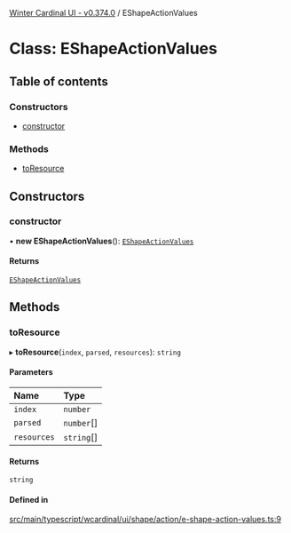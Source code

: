[Winter Cardinal UI - v0.374.0](../index.md) / EShapeActionValues

# Class: EShapeActionValues

## Table of contents

### Constructors

- [constructor](EShapeActionValues.md#constructor)

### Methods

- [toResource](EShapeActionValues.md#toresource)

## Constructors

### constructor

• **new EShapeActionValues**(): [`EShapeActionValues`](EShapeActionValues.md)

#### Returns

[`EShapeActionValues`](EShapeActionValues.md)

## Methods

### toResource

▸ **toResource**(`index`, `parsed`, `resources`): `string`

#### Parameters

| Name | Type |
| :------ | :------ |
| `index` | `number` |
| `parsed` | `number`[] |
| `resources` | `string`[] |

#### Returns

`string`

#### Defined in

[src/main/typescript/wcardinal/ui/shape/action/e-shape-action-values.ts:9](https://github.com/winter-cardinal/winter-cardinal-ui/blob/v0.310.1/src/main/typescript/wcardinal/ui/shape/action/e-shape-action-values.ts#L9)
